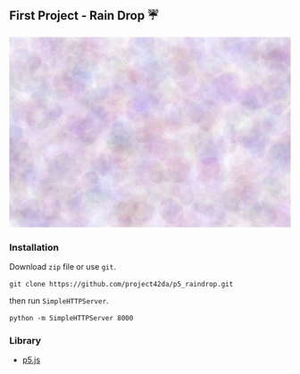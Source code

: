 First Project - Rain Drop ☔️
---

![raindrop](./raindrop.png)

### Installation

Download `zip` file or use `git`.

```
git clone https://github.com/project42da/p5_raindrop.git
```

then run `SimpleHTTPServer`.

```
python -m SimpleHTTPServer 8000
```

### Library
- [p5.js](https://p5js.org)